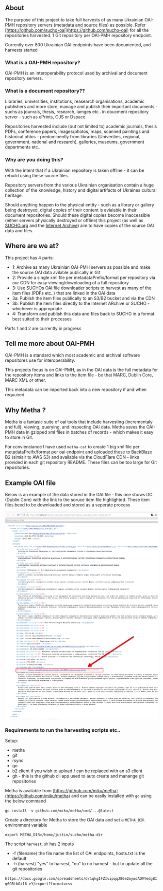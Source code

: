 ## About

The purpose of this project to take full harvests of as many Ukrainian OAI-PMH repository servers (metadata and source files) as possible. Refer [https://github.com/sucho-oai](https://github.com/sucho-oai) for all the repositories harvested. 1 Git repository per OAI-PMH repository endpoint.

Currently over 800 Ukrainian OAI endpoints have been documented, and harvests started


### What is a OAI-PMH repository?

OAI-PMH is an interoperability protocol used by archival and document repository servers. 

### What is a document repository??

Libraries, universities, institutions, reasearch organisations, academic publishers and more store, manage and publish their important documents - suchs as jounrals, thesis, research, iamges etc.. in doucment repository server - such as ePrints, OJS or Dspace.

Repositories harvested include (but not limited to) academic journals, thesis PDFs, conference papers, images/photos, maps, scanned paintings and historical phtos - predominently from libraries (Univerities, regional, government, national and research), galleries, museums, government departments etc...

### Why are you doing this? 

With the intent that if a Ukrainian repository is taken offline - it can be rebuild using these source files.

Repository servers from the various Ukrainian organisation contain a huge collection of the knowledge, history and digital artifacts of Ukraines cultural heritage.

Should anything happen to the physical entity - such as a library or gallery being destroyed, digital copies of their content is avialable in their document repositories. Should these digital copies become inaccessible (either servers physically destroyed or offline) this project (as well as [SUCHO.org](https://sucho.org) and the [Internet Archive](https://archive.org)) aim to have copies of the source OAI data and files.

## Where are we at?

This project has 4 parts:

 * 1: Archive as many Ukrainian OAI-PMH servers as possible and make the source OAI data avilable publically in Git
 * 2: Provide a single xml file per metadataPrefix/format per repository via our CDN for easy viewing/downloading of a full repository
 * 3: Use SUCHOs OAI file downloader scripts to harvest as many of the item files (PDFs etc..) that are linked in the OAI data
  * 3a: Publish the item files publically to an S3/B2 bucket and via the CDN
  * 3b: Publish the item files directly to the Internet ARchive or SUCHO - whichever is appropriate
 * 4: Transform and publish this data and files back to SUCHO in a format best suited to their processes

Parts 1 and 2 are currently in progress

## Tell me more about OAI-PMH

OAI-PMH is a standard which most academic and archival software repositores use for interoperability.

This projects focus is on OAI-PMH, as in the OAI data is the full metadata for the repository items and links to the item file - be that MARC, Dublin Core, MARC XML or other.

This metadata can be imported back into a new repository if and when requuired.

## Why Metha ?

Metha is a fantasic suite of oai tools that include harvesting (incrementaly and full), viewing, querying, and inspecting OAI data. Metha saves the OAI-PMH data in gzipped xml files in batches of records - which makes it easy to store in Git. 

For convienciance I have used `metha-cat` to create 1 big xml file per metadataPreifx/format per oai endpoint and uploaded these to BackBlaze B2 (simialr to AWS S3) and available via the CloudFlare CDN - links provided in each git repository README. These files can be too large for Git repositories.

## Example OAI file

Below is an example of the data stored in the OAI file - this one shows DC (Dublin Core) with the link to the soruce item file highlighted. These item files beed to be downloaded and stored as a seperate process

![DC OAI sample](https://raw.githubusercontent.com/sucho-oai/admin/master/dc-example.png)


### Requirements to run the harvesting scripts etc..

Setup:

 * metha
 * git
 * rsync
 * go
 * b2 client if you wish to upload / can be replaced with an s3 client
 * gh - this is the github cli app used to auto create and manange git repositories

Metha is available from [https://github.com/miku/metha](https://github.com/miku/metha) and can be easily installed with `go` using the below command

```go install -v github.com/miku/metha/cmd/...@latest```

Create a directory for Metha to store the OAI data and set a `METHA_DIR` environment variable

```export METHA_DIR=/home/justin/sucho/metha-dir```

The script `harvest.sh` has 2 inputs

 * -f (filename) the file name the list of OAI endpoints, hosts.txt is the default
 * -h (harvest) "yes" to harvest, "no" to no harvest - but to update all the git repositories

```https://docs.google.com/spreadsheets/d/1qkgIFZIvipqqJ80e2oyodAQVYedgBIq6GRtbGi16-eY/export?format=csv```

